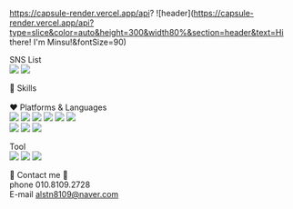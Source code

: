 https://capsule-render.vercel.app/api?
![header](https://capsule-render.vercel.app/api?type=slice&color=auto&height=300&width80%&section=header&text=Hi there! I'm Minsu!&fontSize=90)

<!-- 
<a href="버튼을 눌렀을 때 이동할 링크" target="_blank"><img src="https://img.shields.io/badge/이름-색상코드?style=flat-square&logo=로고명&logoColor=로고색"/></a>
-->

SNS List<br>
<a href="https://www.notion.so/Notion-95df03ab39ad43cda331963bb76b8e03" target="_blank"><img src="https://img.shields.io/badge/Notion-000000?style=flat-square&logo=Notion&logoColor=white"/></a>
<a href="https://www.notion.so/Notion-95df03ab39ad43cda331963bb76b8e03" target="_blank"><img src="https://img.shields.io/badge/Gmail-EA4335?style=flat-square&logo=alstn8109@naver.com&logoColor=white"/></a>


💪 Skills <br><br>:heart:
Platforms & Languages<br>
<img src="https://img.shields.io/badge/JAVA-0B4EA2?style=flat-square&logo=&logoColor=white"/>
<img src="https://img.shields.io/badge/JavaScript-F7DF1E?style=flat-square&logo=javascript&logoColor=white"/>
<img src="https://img.shields.io/badge/jQuery-0769AD?style=flat-square&logo=#0769AD&logoColor=white"/>
<img src="https://img.shields.io/badge/Spring-6DB33F?style=flat-square&logo=Spring&logoColor=white"/>
<img src="https://img.shields.io/badge/Oracle-F80000?style=flat-square&logo=Oracle&logoColor=white"/>
<img src="https://img.shields.io/badge/Python-3776AB?style=flat-square&logo=Python&logoColor=white"/>
<br>
<img src="https://img.shields.io/badge/HTML-E34F26?style=flat-square&logo=HTML5&logoColor=white"/>
<img src="https://img.shields.io/badge/CSS-1572B6?style=flat-square&logo=CSS3&logoColor=white"/>
<img src="https://img.shields.io/badge/Bootstrap-7952B3?style=flat-square&logo=Bootstrap&logoColor=white"/>

Tool<br>
<img src="https://img.shields.io/badge/GitHub-181717?style=flat-square&logo=GitHub&logoColor=white"/>
<img src="https://img.shields.io/badge/Visual Studio Code-007ACC?style=flat-square&logo=Visual Studio Code&logoColor=white"/>
<img src="https://img.shields.io/badge/Eclipse IDE-2C2255?style=flat-square&logo=Eclipse IDE&logoColor=white"/>


💬 Contact me 💬<br>
phone 010.8109.2728<br>
E-mail alstn8109@naver.com



<!--
**minsu2728/minsu2728** is a ✨ _special_ ✨ repository because its `README.md` (this file) appears on your GitHub profile.

Here are some ideas to get you started:

- 🔭 I’m currently working on ...
- 🌱 I’m currently learning ...
- 👯 I’m looking to collaborate on ...
- 🤔 I’m looking for help with ...
- 💬 Ask me about ...
- 📫 How to reach me: ...
- 😄 Pronouns: ...
- ⚡ Fun fact: ...
-->
